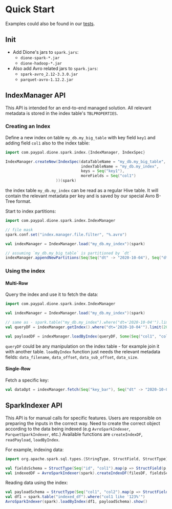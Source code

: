 # Quick Start
Examples could also be found in our [tests](dione-spark/src/test/scala/com/paypal/dione/spark/index).

## Init
- Add Dione's jars to `spark.jars`:
    - `dione-spark-*.jar`
    - `dione-hadoop-*.jar`
- Also add Avro related jars to `spark.jars`:
    - `spark-avro_2.12-3.3.0.jar`
    - `parquet-avro-1.12.2.jar`
    
## IndexManager API
This API is intended for an end-to-end managed solution.
All relevant metadata is stored in the index table's `TBLPROPERTIES`.

### Creating an Index
Define a new index on table `my_db.my_big_table` with key field `key1` and adding field `col1` also to the index table:
```scala
import com.paypal.dione.spark.index.{IndexManager, IndexSpec}

IndexManager.createNew(IndexSpec(dataTableName = "my_db.my_big_table",
                                 indexTableName = "my_db.my_index",
                                 keys = Seq("key1"),
                                 moreFields = Seq("col1")
                      ))(spark)
```
the index table `my_db.my_index` can be read as a regular Hive table. It will contain the relevant metadata per key and is
saved by our special Avro B-Tree format.

Start to index partitions:
```scala
import com.paypal.dione.spark.index.IndexManager

// file mask
spark.conf.set("index.manager.file.filter", "%.avro")

val indexManager = IndexManager.load("my_db.my_index")(spark)

// assuming `my_db.my_big_table` is partitioned by `dt` 
indexManager.appendNewPartitions(Seq(Seq("dt" -> "2020-10-04"), Seq("dt" -> "2020-10-05")))
```

### Using the index
#### Multi-Row
Query the index and use it to fetch the data:
```scala
import com.paypal.dione.spark.index.IndexManager

val indexManager = IndexManager.load("my_db.my_index")(spark)

// same as - spark.table("my_db.my_index").where("dt='2020-10-04'").limit(20)
val queryDF = indexManager.getIndex().where("dt='2020-10-04'").limit(20)

val payloadDF = indexManager.loadByIndex(queryDF, Some(Seq("col1", "col2")))
``` 
`queryDF` could be any manipulation on the index table - for example join it with another table.
`loadByIndex` function just needs the relevant metadata fields: `data_filename`, `data_offset`, `data_sub_offset`, `data_size`.

#### Single-Row
Fetch a specific key:
```scala
val dataOpt = indexManager.fetch(Seq("key_bar"), Seq("dt" -> "2020-10-01"))
```

## SparkIndexer API
This API is for manual calls for specific features. Users are responsible on preparing the inputs in the correct way.
Need to create the correct object according to the data being indexed (e.g `AvroSparkIndexer`, `ParquetSparkIndexer`, etc.)
Available functions are `createIndexDF`, `readPayload`, `loadByIndex`.

For example, indexing data:
```scala
import org.apache.spark.sql.types.{StringType, StructField, StructType}

val fieldsSchema = StructType(Seq("id", "col1").map(p => StructField(p, StringType)))
val indexedDF = AvroSparkIndexer(spark).createIndexDF(filesDF, fieldsSchema)
```
Reading data using the index:
```scala
val payloadSchema = StructType(Seq("col1", "col2").map(p => StructField(p, StringType)))
val df1 = spark.table("indexed_df").where("col1 like '123%'")
AvroSparkIndexer(spark).loadByIndex(df1, payloadSchema).show()
```
